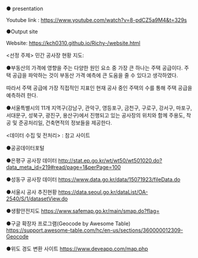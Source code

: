 ● presentation 

Youtube link : https://www.youtube.com/watch?v=8-pdCZ5a9M4&t=329s

●Output site

Website: https://kch0310.github.io/Richy-/website.html



<선정 주제> 민간 공사장 현황 지도:

 ●부동산의 가격에 영향을 주는 다양한 원인 요소 중 가장 큰 하나는 주택 공급이다. 주택 공급을 파악하는 것이  부동산 가격 예측에 큰 도움을 줄 수 있다고 생각하였다. 
 
 따라서 주택 공급에 가장 직접적인 지표인 현재 공사 중인 주택의 수를 통해 주택 공급을 예측하려 한다. 
 
 ●서울특별시의 11개 지역구(강남구, 관악구, 영등포구, 금천구, 구로구, 강서구, 마포구, 서대문구, 성북구, 광진구, 용산구)에서 진행되고 있는 공사장의 위치와 함께 주용도, 착공 및 준공처리일, 건축면적의 정보들을 제공한다.






<데이터 수집 및 전처리> : 참고 사이트  

●공공데이터포털

●은평구 공사장 데이터 http://stat.ep.go.kr/wt/wt50/wt501020.do?data_meta_id=219#read/page=1&perPage=100

●성동구 공사장 데이터 https://www.data.go.kr/data/15071923/fileData.do

●서울시 공사 추진현황 https://data.seoul.go.kr/dataList/OA-2540/S/1/datasetView.do

●생활안전지도 https://www.safemap.go.kr/main/smap.do?flag=

●구글 확장자 프로그램(Geocode by Awesome Table) https://support.awesome-table.com/hc/en-us/sections/360000012309-Geocode

●위도 경도 변환 사이트 https://www.deveapp.com/map.php
